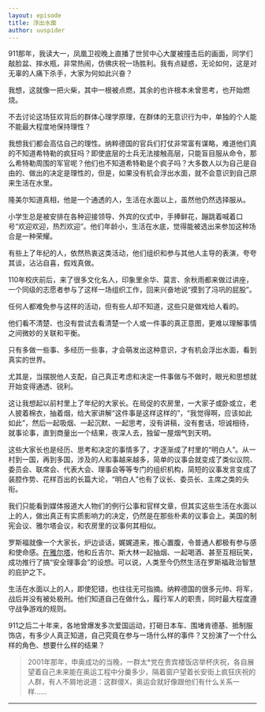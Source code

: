 ```yaml
---
layout: episode
title: 浮出水面
author: uuspider
---
```

911那年，我读大一，凤凰卫视晚上直播了世贸中心大厦被撞击后的画面，同学们敲脸盆、摔水瓶，非常热闹，仿佛庆祝一场胜利。我有点疑惑，无论如何，这是对无辜的人痛下杀手，大家为何如此兴奋？

我想，这就像一把火柴，其中一根被点燃，其余的也许根本未曾思考，也开始燃烧。

不去讨论这场狂欢背后的群体心理学原理，在群体的无意识行为中，单独的个人能不能最大程度地保持理性？

我想我们都会高估自己的理性。纳粹德国的官兵们打仗非常富有谋略，难道他们真的不知道希特勒的疯狂吗？即使底层的士兵无法接触高层，只能盲目服从命令，那么希特勒周围的军官呢？他们也不知道希特勒是个疯子吗？大多数人以为自己是自由的、做出的决定是理性的，但是，如果没有机会浮出水面，就不会意识到自己原来生活在水里。

隆美尔知道真相，他是一个通透的人，生活在水面以上，虽然他仍然选择服从。

小学生总是被安排在各种迎接领导、外宾的仪式中，手捧鲜花，蹦跳着喊着口号“欢迎欢迎，热烈欢迎”。他们年龄小，生活在水底，觉得能被选出来参加这种场合是一种荣耀。

有些上了年纪的人，依然热衷这类活动，他们组织和参与其他人主导的表演，夸夸其谈，沾沾自喜，假戏真做。

110年校庆前后，来了很多文化名人，印象里余华、莫言、余秋雨都来做过讲座，一个同级的志愿者参与了这样一场组织工作，回来兴奋地说“摸到了冯巩的屁股”。

任何人都难免参与这样的活动，但有些人却不知道，这些只是做戏给人看的。

他们看不清楚、也没有尝试去看清楚一个人或一件事的真正意图，更难以理解事情之间微妙的关联和平衡。

只有多做一些事、多经历一些事，才会萌发出这种意识，才有机会浮出水面，看到真实的世界。

尤其是，当摆脱他人支配，自己真正考虑和决定一件事做与不做时，眼光和思想就开始变得通透、锐利。

这让我想起以前村里上了年纪的大家长。在局促的农房里，一大家子或卧或立，老人披着棉衣，抽着烟，给大家讲解“这件事是这样这样的”，“我觉得啊，应该如此如此”，然后一起吸烟、一起沉默、一起思考，没有讲稿，没有套话，坦诚相待，就事论事，直到商量出一个结果，夜深人去，独留一屋烟气到天明。

这些大家长也是经历、思考和决定的事情多了，才逐渐成了村里的“明白人”。从一村到一国，再到多国，涉及的人和事越来越多，简单的议事会就变成了类似议院、委员会、联席会、代表大会、理事会等等专门的组织机构，简短的议事发言变成了装腔作势、花样百出的长篇大论，“明白人”也有了议长、委员长、主席之类的头衔。

我们只能看到媒体报道大人物们的例行公事和官样文章，但其实这些生活在水面以上的人，做出真正有实质影响力的决定，仍然是在那些朴素的议事会上。美国的制宪会议、雅尔塔会议，和农房里的议事何其相似。

罗斯福就像一个大家长，炉边谈话，娓娓道来，推心置腹，令普通人都极有参与感和使命感。[在雅尔塔][ref01]，他和丘吉尔、斯大林一起抽烟、一起喝酒、甚至互相玩笑，成功推行了搞“安全理事会”的设想。可以说，人类至今仍然生活在罗斯福政治智慧的庇护之下。

生活在水面以上的人，即使犯错，也往往无可指摘。纳粹德国的很多元帅、将军，战后并没有被处极刑。他们知道自己在做什么，履行军人的职责，同时最大程度遵守战争游戏的规则。

911之后二十年来，各地曾爆发多次爱国运动，打砸日本车、围堵肯德基、抵制服饰店，有多少人真正知道，自己究竟在参与一场什么样的事件？又扮演了一个什么样的角色、想要什么样的结果？

> 2001年那年，申奥成功的当晚，一群太*党在贵宾楼饭店举杯庆祝，各自展望着自己未来能在奥运工程中分羹多少，隔着窗户望着长安街上疯狂庆祝的人群，有人不屑地说道：这群傻X，奥运会就好像跟他们有什么关系一样……

***

[ref01]:http://about.uuspider.com/2021/05/03/Yalta.html
